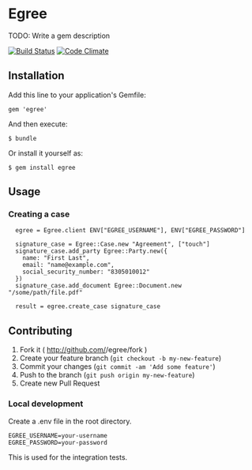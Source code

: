 # Egree

TODO: Write a gem description

[![Build Status](https://travis-ci.org/joeljunstrom/egree-ruby.svg?branch=master)](https://travis-ci.org/joeljunstrom/egree-ruby)
[![Code Climate](https://codeclimate.com/github/joeljunstrom/egree-ruby/badges/gpa.svg)](https://codeclimate.com/github/joeljunstrom/egree-ruby)

## Installation

Add this line to your application's Gemfile:

    gem 'egree'

And then execute:

    $ bundle

Or install it yourself as:

    $ gem install egree

## Usage

### Creating a case

```
  egree = Egree.client ENV["EGREE_USERNAME"], ENV["EGREE_PASSWORD"]

  signature_case = Egree::Case.new "Agreement", ["touch"]
  signature_case.add_party Egree::Party.new({
    name: "First Last",
    email: "name@example.com",
    social_security_number: "8305010012"
  })
  signature_case.add_document Egree::Document.new "/some/path/file.pdf"

  result = egree.create_case signature_case
```

## Contributing

1. Fork it ( http://github.com/<my-github-username>/egree/fork )
2. Create your feature branch (`git checkout -b my-new-feature`)
3. Commit your changes (`git commit -am 'Add some feature'`)
4. Push to the branch (`git push origin my-new-feature`)
5. Create new Pull Request

### Local development

Create a .env file in the root directory.

```
EGREE_USERNAME=your-username
EGREE_PASSWORD=your-password
```

This is used for the integration tests.
